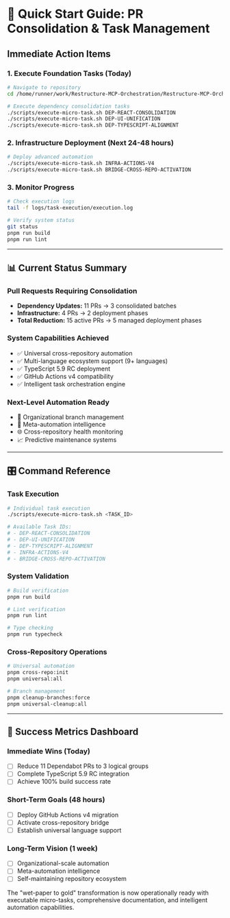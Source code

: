 # 🎯 Quick Start Guide: PR Consolidation & Task Management

## Immediate Action Items

### 1. Execute Foundation Tasks (Today)
```bash
# Navigate to repository
cd /home/runner/work/Restructure-MCP-Orchestration/Restructure-MCP-Orchestration

# Execute dependency consolidation tasks
./scripts/execute-micro-task.sh DEP-REACT-CONSOLIDATION
./scripts/execute-micro-task.sh DEP-UI-UNIFICATION  
./scripts/execute-micro-task.sh DEP-TYPESCRIPT-ALIGNMENT
```

### 2. Infrastructure Deployment (Next 24-48 hours)
```bash
# Deploy advanced automation
./scripts/execute-micro-task.sh INFRA-ACTIONS-V4
./scripts/execute-micro-task.sh BRIDGE-CROSS-REPO-ACTIVATION
```

### 3. Monitor Progress
```bash
# Check execution logs
tail -f logs/task-execution/execution.log

# Verify system status
git status
pnpm run build
pnpm run lint
```

---

## 📊 Current Status Summary

### Pull Requests Requiring Consolidation
- **Dependency Updates:** 11 PRs → 3 consolidated batches
- **Infrastructure:** 4 PRs → 2 deployment phases  
- **Total Reduction:** 15 active PRs → 5 managed deployment phases

### System Capabilities Achieved
- ✅ Universal cross-repository automation
- ✅ Multi-language ecosystem support (9+ languages)
- ✅ TypeScript 5.9 RC deployment
- ✅ GitHub Actions v4 compatibility
- ✅ Intelligent task orchestration engine

### Next-Level Automation Ready
- 🚀 Organizational branch management
- 🤖 Meta-automation intelligence
- 🌐 Cross-repository health monitoring
- 📈 Predictive maintenance systems

---

## 🎛️ Command Reference

### Task Execution
```bash
# Individual task execution
./scripts/execute-micro-task.sh <TASK_ID>

# Available Task IDs:
# - DEP-REACT-CONSOLIDATION
# - DEP-UI-UNIFICATION  
# - DEP-TYPESCRIPT-ALIGNMENT
# - INFRA-ACTIONS-V4
# - BRIDGE-CROSS-REPO-ACTIVATION
```

### System Validation
```bash
# Build verification
pnpm run build

# Lint verification  
pnpm run lint

# Type checking
pnpm run typecheck
```

### Cross-Repository Operations
```bash
# Universal automation
pnpm cross-repo:init
pnpm universal:all

# Branch management
pnpm cleanup-branches:force
pnpm universal-cleanup:all
```

---

## 🎯 Success Metrics Dashboard

### Immediate Wins (Today)
- [ ] Reduce 11 Dependabot PRs to 3 logical groups
- [ ] Complete TypeScript 5.9 RC integration
- [ ] Achieve 100% build success rate

### Short-Term Goals (48 hours)
- [ ] Deploy GitHub Actions v4 migration
- [ ] Activate cross-repository bridge
- [ ] Establish universal language support

### Long-Term Vision (1 week)
- [ ] Organizational-scale automation
- [ ] Meta-automation intelligence
- [ ] Self-maintaining repository ecosystem

The "wet-paper to gold" transformation is now operationally ready with executable micro-tasks, comprehensive documentation, and intelligent automation capabilities.